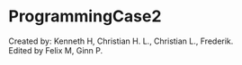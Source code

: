 # ProgrammingCase2
Created by: Kenneth H, Christian H. L., Christian L., Frederik.
<br>
Edited by Felix M, Ginn P.
